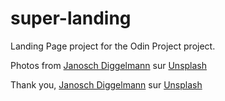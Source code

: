 # super-landing
Landing Page project for the Odin Project project. 


Photos from <a href="https://unsplash.com/fr/@janoschphotos?utm_content=creditCopyText&utm_medium=referral&utm_source=unsplash">Janosch Diggelmann</a> sur <a href="https://unsplash.com/fr/photos/le-soleil-se-couche-sur-une-foret-brumeuse-vspH0wE0nik?utm_content=creditCopyText&utm_medium=referral&utm_source=unsplash">Unsplash</a>

Thank you, <a href="https://unsplash.com/fr/@janoschphotos?utm_content=creditCopyText&utm_medium=referral&utm_source=unsplash">Janosch Diggelmann</a> sur <a href="https://unsplash.com/fr/photos/le-soleil-se-couche-sur-une-foret-brumeuse-vspH0wE0nik?utm_content=creditCopyText&utm_medium=referral&utm_source=unsplash">Unsplash</a>
      